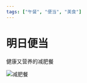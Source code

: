```yaml
---
tags: ["午餐", "便当", "美食"]
---
```


# 明日便当

健康又营养的减肥餐

![减肥餐](https://0.z.wiki/images/20220301/6396f306e73847c1af914f762148922f.png)
